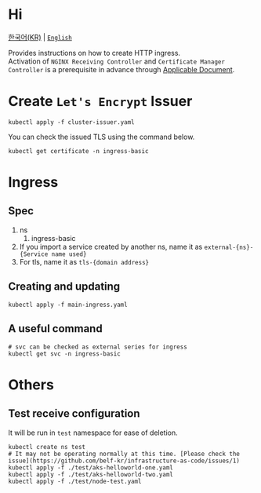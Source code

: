 # Hi

[한국어(KR)](./README.md) | [`English`](./README.en-US.md)

Provides instructions on how to create HTTP ingress.  
Activation of `NGINX Receiving Controller` and `Certificate Manager Controller` is a prerequisite in advance through [Applicable Document](https://docs.microsoft.com/ko-kr/azure/aks/ingress-tls).

# Create `Let's Encrypt` Issuer

```shell
kubectl apply -f cluster-issuer.yaml
```

You can check the issued TLS using the command below.

```shell
kubectl get certificate -n ingress-basic
```

# Ingress

## Spec

1. ns
   1. ingress-basic
1. If you import a service created by another ns, name it as `external-{ns}-{Service name used}`
1. For tls, name it as `tls-{domain address}`

## Creating and updating

```shell
kubectl apply -f main-ingress.yaml
```

## A useful command

```shell
# svc can be checked as external series for ingress
kubectl get svc -n ingress-basic
```

# Others

## Test receive configuration

It will be run in `test` namespace for ease of deletion.

```shell
kubectl create ns test
# It may not be operating normally at this time. [Please check the issue](https://github.com/belf-kr/infrastructure-as-code/issues/1)
kubectl apply -f ./test/aks-helloworld-one.yaml
kubectl apply -f ./test/aks-helloworld-two.yaml
kubectl apply -f ./test/node-test.yaml
```
